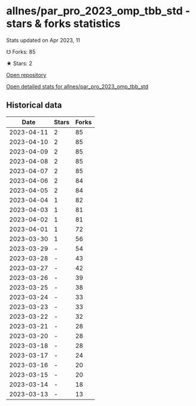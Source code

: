 # allnes/par_pro_2023_omp_tbb_std - stars & forks statistics

Stats updated on Apr 2023, 11

☋ Forks: 85

★ Stars: 2

[Open repository](https://github.com/allnes/par_pro_2023_omp_tbb_std)

[Open detailed stats for allnes/par_pro_2023_omp_tbb_std](https://reviewgithub.com/rep/allnes/par_pro_2023_omp_tbb_std)

## Historical data
| Date | Stars | Forks |
|------|-------|-------|
| 2023-04-11 | 2 | 85 | 
| 2023-04-10 | 2 | 85 | 
| 2023-04-09 | 2 | 85 | 
| 2023-04-08 | 2 | 85 | 
| 2023-04-07 | 2 | 85 | 
| 2023-04-06 | 2 | 84 | 
| 2023-04-05 | 2 | 84 | 
| 2023-04-04 | 1 | 82 | 
| 2023-04-03 | 1 | 81 | 
| 2023-04-02 | 1 | 81 | 
| 2023-04-01 | 1 | 72 | 
| 2023-03-30 | 1 | 56 | 
| 2023-03-29 | - | 54 | 
| 2023-03-28 | - | 43 | 
| 2023-03-27 | - | 42 | 
| 2023-03-26 | - | 39 | 
| 2023-03-25 | - | 38 | 
| 2023-03-24 | - | 33 | 
| 2023-03-23 | - | 33 | 
| 2023-03-22 | - | 32 | 
| 2023-03-21 | - | 28 | 
| 2023-03-20 | - | 28 | 
| 2023-03-18 | - | 28 | 
| 2023-03-17 | - | 24 | 
| 2023-03-16 | - | 20 | 
| 2023-03-15 | - | 20 | 
| 2023-03-14 | - | 18 | 
| 2023-03-13 | - | 13 | 

